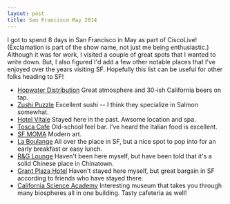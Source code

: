 ```yaml
---
layout: post
title: San Francisco May 2014
---
```


I got to spend 8 days in San Francisco in May as part of CiscoLive! (Exclamation is part of the show name, not just me being enthusiastic.)  Although it was for work, I visited a couple of great spots that I wanted to write down.  But, I also figured I'd add a few other notable places that I've enjoyed over the years visiting SF.  Hopefully this list can be useful for other folks heading to SF!

* [Hopwater Distribution](http://www.hopwaterdistribution.com/)  Great atmosphere and 30-ish California beers on tap.
* [Zushi Puzzle](www.zushipuzzle.com/) Excellent sushi -- I think they specialize in Salmon somewhat.
* [Hotel Vitale](http://www.hotelvitale.com/) Stayed here in the past.  Awsome location and spa.
* [Tosca Cafe](http://toscacafesf.com/) Old-school feel bar.  I've heard the Italian food is excellent.
* [SF MOMA](http://www.sfmoma.org/) Modern art.
* [La Boulange](http://www.laboulangebakery.com/) All over the place in SF, but a nice spot to pop into for an early breakfast or easy lunch.
* [R&G Lounge](http://rnglounge.com/) Haven't been here myself, but have been told that it's a solid Chinese place in Chinatown.
* [Grant Plaza Hotel](http://www.grantplaza.com/)  Haven't stayed here myself, but great bargain in SF according to friends who have stayed there.
* [California Science Academy](http://www.calacademy.org/) Interesting museum that takes you through many biospheres all in one building.  Tasty cafeteria as well!

